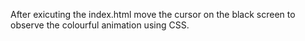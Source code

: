 After exicuting the index.html
move the cursor on the black screen to observe the colourful animation using CSS.
